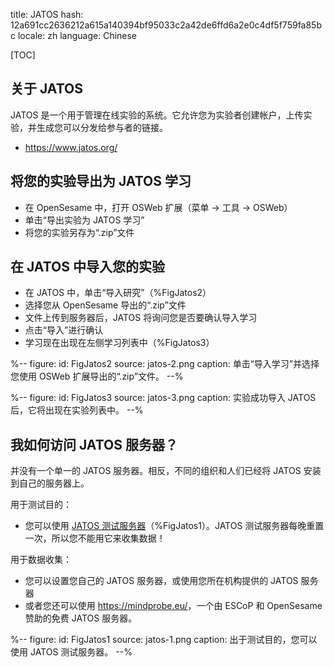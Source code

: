 title: JATOS
hash: 12a691cc2636212a615a140394bf95033c2a42de6ffd6a2e0c4df5f759fa85bc
locale: zh
language: Chinese

[TOC]

## 关于 JATOS

JATOS 是一个用于管理在线实验的系统。它允许您为实验者创建帐户，上传实验，并生成您可以分发给参与者的链接。

- <https://www.jatos.org/>

## 将您的实验导出为 JATOS 学习

- 在 OpenSesame 中，打开 OSWeb 扩展（菜单 → 工具 → OSWeb）
- 单击“导出实验为 JATOS 学习”
- 将您的实验另存为“.zip”文件

## 在 JATOS 中导入您的实验

- 在 JATOS 中，单击“导入研究”（%FigJatos2）
- 选择您从 OpenSesame 导出的“.zip”文件
- 文件上传到服务器后，JATOS 将询问您是否要确认导入学习
- 点击“导入”进行确认
- 学习现在出现在左侧学习列表中（%FigJatos3）

%--
figure:
 id: FigJatos2
 source: jatos-2.png
 caption: 单击“导入学习”并选择您使用 OSWeb 扩展导出的“.zip”文件。
--%

%--
figure:
 id: FigJatos3
 source: jatos-3.png
 caption: 实验成功导入 JATOS 后，它将出现在实验列表中。
--%

## 我如何访问 JATOS 服务器？

并没有一个单一的 JATOS 服务器。相反，不同的组织和人们已经将 JATOS 安装到自己的服务器上。

用于测试目的：

- 您可以使用 [JATOS 测试服务器](https://www.jatos.org/JATOS-Tryout-Server.html)（%FigJatos1）。JATOS 测试服务器每晚重置一次，所以您不能用它来收集数据！

用于数据收集：

- 您可以设置您自己的 JATOS 服务器，或使用您所在机构提供的 JATOS 服务器
- 或者您还可以使用 <https://mindprobe.eu/>，一个由 ESCoP 和 OpenSesame 赞助的免费 JATOS 服务器。

%--
figure:
 id: FigJatos1
 source: jatos-1.png
 caption: 出于测试目的，您可以使用 JATOS 测试服务器。
--%